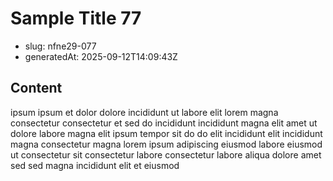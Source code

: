 # Sample Title 77

- slug: nfne29-077
- generatedAt: 2025-09-12T14:09:43Z

## Content
ipsum ipsum et dolor dolore incididunt ut labore elit lorem magna consectetur consectetur et sed do incididunt incididunt magna elit amet ut dolore labore magna elit ipsum tempor sit do do elit incididunt elit incididunt magna consectetur magna lorem ipsum adipiscing eiusmod labore eiusmod ut consectetur sit consectetur labore consectetur labore aliqua dolore amet sed sed magna incididunt elit et eiusmod
